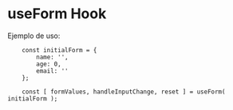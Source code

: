# useForm Hook

Ejemplo de uso:

```
    const initialForm = {
        name: '',
        age: 0,
        email: ''
    };
    
    const [ formValues, handleInputChange, reset ] = useForm( initialForm );
```